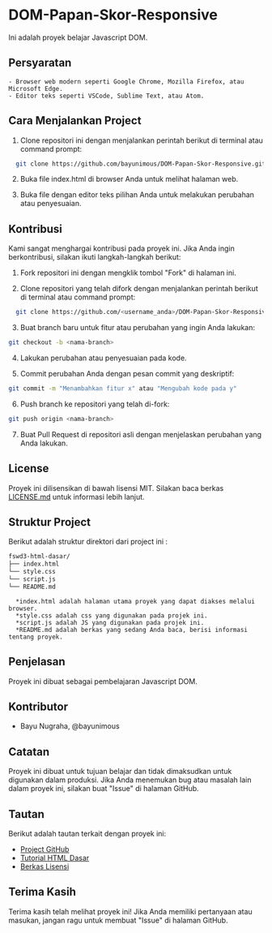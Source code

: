 # DOM-Papan-Skor-Responsive

Ini adalah proyek belajar Javascript DOM.

## Persyaratan
    - Browser web modern seperti Google Chrome, Mozilla Firefox, atau Microsoft Edge.
    - Editor teks seperti VSCode, Sublime Text, atau Atom.



## Cara Menjalankan Project

1. Clone repositori ini dengan menjalankan perintah berikut di terminal atau command prompt:

```bash
  git clone https://github.com/bayunimous/DOM-Papan-Skor-Responsive.git

```

2. Buka file index.html di browser Anda untuk melihat halaman web.

3. Buka file dengan editor teks pilihan Anda untuk melakukan perubahan atau penyesuaian.

## Kontribusi
Kami sangat menghargai kontribusi pada proyek ini. Jika Anda ingin berkontribusi, silakan ikuti langkah-langkah berikut:

1. Fork repositori ini dengan mengklik tombol "Fork" di halaman ini.

2. Clone repositori yang telah difork dengan menjalankan perintah berikut di terminal atau command prompt:

```bash
  git clone https://github.com/<username_anda>/DOM-Papan-Skor-Responsive.git
```
3. Buat branch baru untuk fitur atau perubahan yang ingin Anda lakukan:

```bash
git checkout -b <nama-branch>
```
4. Lakukan perubahan atau penyesuaian pada kode.

5. Commit perubahan Anda dengan pesan commit yang deskriptif:

```bash
git commit -m "Menambahkan fitur x" atau "Mengubah kode pada y"
```
6. Push branch ke repositori yang telah di-fork:
```bash
git push origin <nama-branch>
```

7. Buat Pull Request di repositori asli dengan menjelaskan perubahan yang Anda lakukan.
    

## License

Proyek ini dilisensikan di bawah lisensi MIT. Silakan baca berkas [LICENSE.md](https://choosealicense.com/licenses/mit/) untuk informasi lebih lanjut. 


## Struktur Project
Berikut adalah struktur direktori dari project ini :
```bash
fswd3-html-dasar/
├── index.html
└── style.css
└── script.js
└── README.md
```
      *index.html adalah halaman utama proyek yang dapat diakses melalui browser.
      *style.css adalah css yang digunakan pada projek ini.
      *script.js adalah JS yang digunakan pada projek ini.
      *README.md adalah berkas yang sedang Anda baca, berisi informasi tentang proyek.

## Penjelasan
Proyek ini dibuat sebagai pembelajaran Javascript DOM.

## Kontributor
  - Bayu Nugraha, @bayunimous

## Catatan
Proyek ini dibuat untuk tujuan belajar dan tidak dimaksudkan untuk digunakan dalam produksi. Jika Anda menemukan bug atau masalah lain dalam proyek ini, silakan buat "Issue" di halaman GitHub.

## Tautan
Berikut adalah tautan terkait dengan proyek ini:

  - [Project GitHub]((https://github.com/bayunimous/DOM-Papan-Skor-Respponsive))
  - [Tutorial HTML Dasar]((https://www.w3schools.com/html/))
  - [Berkas Lisensi]((https://github.com/bayunimous/DOM-Papan-Skor-Respponsive/blob/main/LICENSE.md))

## Terima Kasih
Terima kasih telah melihat proyek ini! Jika Anda memiliki pertanyaan atau masukan, jangan ragu untuk membuat "Issue" di halaman GitHub.
